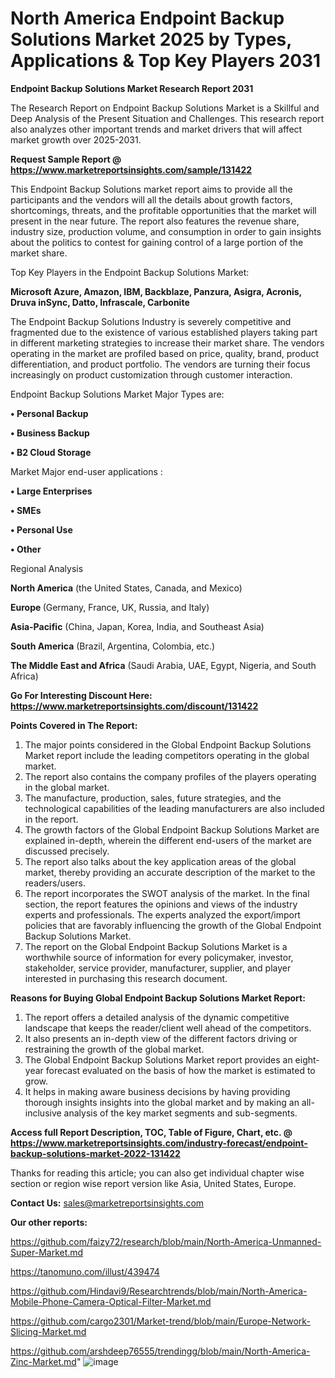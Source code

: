 # North America Endpoint Backup Solutions Market 2025 by Types, Applications & Top Key Players 2031

<strong>Endpoint Backup Solutions Market Research Report 2031</strong>

The Research Report on Endpoint Backup Solutions Market is a Skillful and Deep Analysis of the Present Situation and Challenges. This research report also analyzes other important trends and market drivers that will affect market growth over 2025-2031.

<strong>Request Sample Report @ <a href=https://www.marketreportsinsights.com/sample/131422>https://www.marketreportsinsights.com/sample/131422</a></strong>

This Endpoint Backup Solutions market report aims to provide all the participants and the vendors will all the details about growth factors, shortcomings, threats, and the profitable opportunities that the market will present in the near future. The report also features the revenue share, industry size, production volume, and consumption in order to gain insights about the politics to contest for gaining control of a large portion of the market share.

Top Key Players in the Endpoint Backup Solutions Market:

<strong>Microsoft Azure, Amazon, IBM, Backblaze, Panzura, Asigra, Acronis, Druva inSync, Datto, Infrascale, Carbonite</strong>

The Endpoint Backup Solutions Industry is severely competitive and fragmented due to the existence of various established players taking part in different marketing strategies to increase their market share. The vendors operating in the market are profiled based on price, quality, brand, product differentiation, and product portfolio. The vendors are turning their focus increasingly on product customization through customer interaction.

Endpoint Backup Solutions Market Major Types are:

<strong>• Personal Backup

• Business Backup

• B2 Cloud Storage</strong>

Market Major end-user applications :

<strong>• Large Enterprises

• SMEs

• Personal Use

• Other</strong>

Regional Analysis

</u><strong><b>North America</b></strong> (the United States, Canada, and Mexico)

<strong><b>Europe </b></strong>(Germany, France, UK, Russia, and Italy)

<strong><b>Asia-Pacific</b></strong> (China, Japan, Korea, India, and Southeast Asia)

<strong><b>South America</b></strong> (Brazil, Argentina, Colombia, etc.)

<strong><b>The Middle East and Africa</b></strong> (Saudi Arabia, UAE, Egypt, Nigeria, and South Africa)

<strong>Go For Interesting Discount Here: <a href=https://www.marketreportsinsights.com/discount/131422>https://www.marketreportsinsights.com/discount/131422</a></strong>

<strong>Points Covered in The Report:</strong>
<ol>
  <li>The major points considered in the Global Endpoint Backup Solutions Market report include the leading competitors operating in the global market.</li>
  <li>The report also contains the company profiles of the players operating in the global market.</li>
  <li>The manufacture, production, sales, future strategies, and the technological capabilities of the leading manufacturers are also included in the report.</li>
  <li>The growth factors of the Global Endpoint Backup Solutions Market are explained in-depth, wherein the different end-users of the market are discussed precisely.</li>
  <li>The report also talks about the key application areas of the global market, thereby providing an accurate description of the market to the readers/users.</li>
  <li>The report incorporates the SWOT analysis of the market. In the final section, the report features the opinions and views of the industry experts and professionals. The experts analyzed the export/import policies that are favorably influencing the growth of the Global Endpoint Backup Solutions Market.</li>
  <li>The report on the Global Endpoint Backup Solutions Market is a worthwhile source of information for every policymaker, investor, stakeholder, service provider, manufacturer, supplier, and player interested in purchasing this research document.</li>
</ol>
<strong>Reasons for Buying Global Endpoint Backup Solutions Market Report:</strong>

<ol>
  <li>The report offers a detailed analysis of the dynamic competitive landscape that keeps the reader/client well ahead of the competitors.</li>
  <li>It also presents an in-depth view of the different factors driving or restraining the growth of the global market.</li>
  <li>The Global Endpoint Backup Solutions Market report provides an eight-year forecast evaluated on the basis of how the market is estimated to grow.</li>
  <li>It helps in making aware business decisions by having providing thorough insights insights into the global market and by making an all-inclusive analysis of the key market segments and sub-segments.</li>
</ol>
<strong>Access full Report Description, TOC, Table of Figure, Chart, etc. @ <a href=https://www.marketreportsinsights.com/industry-forecast/endpoint-backup-solutions-market-2022-131422>https://www.marketreportsinsights.com/industry-forecast/endpoint-backup-solutions-market-2022-131422</a></strong>


Thanks for reading this article; you can also get individual chapter wise section or region wise report version like Asia, United States, Europe.

<strong>Contact Us:</strong>
sales@marketreportsinsights.com

<strong>Our other reports:</strong>

<a href=https://github.com/faizy72/research/blob/main/North-America-Unmanned-Super-Market.md>https://github.com/faizy72/research/blob/main/North-America-Unmanned-Super-Market.md</a>

<a href=https://tanomuno.com/illust/439474>https://tanomuno.com/illust/439474</a>

<a href=https://github.com/Hindavi9/Researchtrends/blob/main/North-America-Mobile-Phone-Camera-Optical-Filter-Market.md>https://github.com/Hindavi9/Researchtrends/blob/main/North-America-Mobile-Phone-Camera-Optical-Filter-Market.md</a>

<a href=https://github.com/cargo2301/Market-trend/blob/main/Europe-Network-Slicing-Market.md>https://github.com/cargo2301/Market-trend/blob/main/Europe-Network-Slicing-Market.md</a>

<a href=https://github.com/arshdeep76555/trendingg/blob/main/North-America-Zinc-Market.md>https://github.com/arshdeep76555/trendingg/blob/main/North-America-Zinc-Market.md</a>"
![image](https://github.com/user-attachments/assets/4a24afb4-4ddc-4c65-83f3-68fbca755f17)
